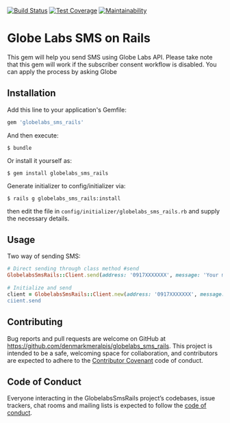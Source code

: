 [![Build Status](https://travis-ci.org/denmarkmeralpis/globelabs_sms_rails.svg?branch=master)](https://travis-ci.org/denmarkmeralpis/globelabs_sms_rails) [![Test Coverage](https://api.codeclimate.com/v1/badges/8f4e8e1c883e6865d2ed/test_coverage)](https://codeclimate.com/github/denmarkmeralpis/globelabs_sms_rails/test_coverage) [![Maintainability](https://api.codeclimate.com/v1/badges/8f4e8e1c883e6865d2ed/maintainability)](https://codeclimate.com/github/denmarkmeralpis/globelabs_sms_rails/maintainability)

# Globe Labs SMS on Rails

This gem will help you send SMS using Globe Labs API. Please take note that this gem will work if the subscriber consent workflow is disabled. You can apply the process by asking Globe

## Installation

Add this line to your application's Gemfile:

```ruby
gem 'globelabs_sms_rails'
```

And then execute:

    $ bundle

Or install it yourself as:

    $ gem install globelabs_sms_rails
    
Generate initializer to config/initializer via:

    $ rails g globelabs_sms_rails:install
    
then edit the file in `config/initializer/globelabs_sms_rails.rb` and supply the necessary details.

## Usage

Two way of sending SMS:
```ruby
# Direct sending through class method #send
GlobelabsSmsRails::Client.send(address: '0917XXXXXXX', message: 'Your message here!')
    
# Initialize and send
client = GlobelabsSmsRails::Client.new(address: '0917XXXXXXX', message: 'Your message here!)
ciient.send
```

## Contributing

Bug reports and pull requests are welcome on GitHub at https://github.com/denmarkmeralpis/globelabs_sms_rails. This project is intended to be a safe, welcoming space for collaboration, and contributors are expected to adhere to the [Contributor Covenant](http://contributor-covenant.org) code of conduct.

## Code of Conduct

Everyone interacting in the GlobelabsSmsRails project’s codebases, issue trackers, chat rooms and mailing lists is expected to follow the [code of conduct](https://github.com/denmarkmeralpis/globelabs_sms_rails/blob/master/CODE_OF_CONDUCT.md).
